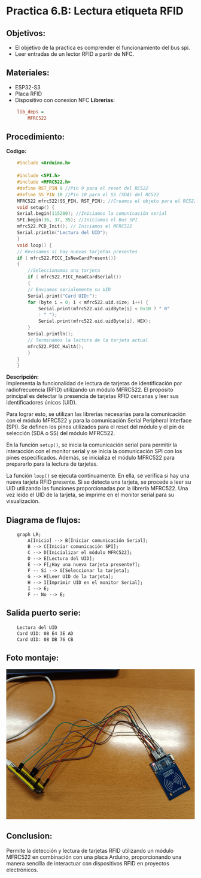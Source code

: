 # Practica 6.B: Lectura etiqueta RFID
## Objetivos: 
- El objetivo de la practica es comprender el funcionamiento del bus spi.
- Leer entradas de un lector RFID a partir de NFC.
## Materiales: 
- ESP32-S3
- Placa RFID
- Dispositivo con conexion NFC
**Librerias:**
```ini
    lib_deps =
        MFRC522
```
## Procedimiento: 
**Codigo:**
```cpp
    #include <Arduino.h>

    #include <SPI.h>
    #include <MFRC522.h>
    #define RST_PIN 9 //Pin 9 para el reset del RC522
    #define SS_PIN 10 //Pin 10 para el SS (SDA) del RC522
    MFRC522 mfrc522(SS_PIN, RST_PIN); //Creamos el objeto para el RC522
    void setup() {
    Serial.begin(115200); //Iniciamos la comunicación serial
    SPI.begin(36, 37, 35); //Iniciamos el Bus SPI
    mfrc522.PCD_Init(); // Iniciamos el MFRC522
    Serial.println("Lectura del UID");
    }
    void loop() {
    // Revisamos si hay nuevas tarjetas presentes
    if ( mfrc522.PICC_IsNewCardPresent()) 
    { 
        //Seleccionamos una tarjeta
        if ( mfrc522.PICC_ReadCardSerial()) 
        {
        // Enviamos serialemente su UID
        Serial.print("Card UID:");
        for (byte i = 0; i < mfrc522.uid.size; i++) {
            Serial.print(mfrc522.uid.uidByte[i] < 0x10 ? " 0"
            : " ");
            Serial.print(mfrc522.uid.uidByte[i], HEX); 
        } 
        Serial.println();
        // Terminamos la lectura de la tarjeta actual
        mfrc522.PICC_HaltA(); 
        } 
    } 
    }
```
**Descripción:**<br>
Implementa la funcionalidad de lectura de tarjetas de identificación por radiofrecuencia (RFID) utilizando un módulo MFRC522. El propósito principal es detectar la presencia de tarjetas RFID cercanas y leer sus identificadores únicos (UID).

Para lograr esto, se utilizan las librerías necesarias para la comunicación con el módulo MFRC522 y para la comunicación Serial Peripheral Interface (SPI). Se definen los pines utilizados para el reset del módulo y el pin de selección (SDA o SS) del módulo MFRC522.

En la función ``setup()``, se inicia la comunicación serial para permitir la interacción con el monitor serial y se inicia la comunicación SPI con los pines especificados. Además, se inicializa el módulo MFRC522 para prepararlo para la lectura de tarjetas.

La función ``loop()`` se ejecuta continuamente. En ella, se verifica si hay una nueva tarjeta RFID presente. Si se detecta una tarjeta, se procede a leer su UID utilizando las funciones proporcionadas por la librería MFRC522. Una vez leído el UID de la tarjeta, se imprime en el monitor serial para su visualización.

## Diagrama de flujos: 
```mermaid
    graph LR;
        A[Inicio] --> B[Iniciar comunicación Serial];
        B --> C[Iniciar comunicación SPI];
        C --> D[Inicializar el módulo MFRC522];
        D --> E[Lectura del UID];
        E --> F[¿Hay una nueva tarjeta presente?];
        F -- Sí --> G[Seleccionar la tarjeta];
        G --> H[Leer UID de la tarjeta];
        H --> I[Imprimir UID en el monitor Serial];
        I --> E;
        F -- No --> E;
```

## Salida puerto serie: 
```
    Lectura del UID
    Card UID: 08 E4 3E AD
    Card UID: 08 DB 76 CB
```
## Foto montaje: 
<img src="FotoMontaje6.jpg" width="700" height="400"> <br>

## Conclusion: 
Permite la detección y lectura de tarjetas RFID utilizando un módulo MFRC522 en combinación con una placa Arduino, proporcionando una manera sencilla de interactuar con dispositivos RFID en proyectos electrónicos.
